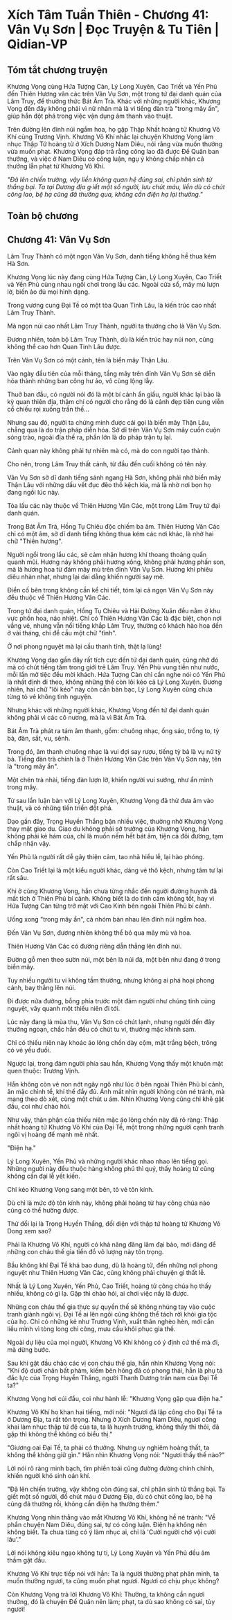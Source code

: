 # Xích Tâm Tuần Thiên - Chương 41: Vân Vụ Sơn | Đọc Truyện & Tu Tiên | Qidian-VP



## Tóm tắt chương truyện

Khương Vọng cùng Hứa Tượng Càn, Lý Long Xuyên, Cao Triết và Yến Phủ đến Thiên Hương vân các trên Vân Vụ Sơn, một trong tứ đại danh quán của Lâm Truy, để thưởng thức Bát Âm Trà. Khác với những người khác, Khương Vọng đến đây không phải vì nữ nhân mà là vì tiếng đàn trà "trong mây ẩn", giúp hắn đột phá trong việc vận dụng âm thanh vào thuật.

Trên đường lên đỉnh núi ngắm hoa, họ gặp Thập Nhất hoàng tử Khương Vô Khí cùng Trương Vịnh. Khương Vô Khí nhắc lại chuyện Khương Vọng làm nhục Thập Tứ hoàng tử ở Xích Dương Nam Diêu, nói rằng vừa muốn thưởng vừa muốn phạt. Khương Vọng đáp trả rằng công lao đã được Đế Quân ban thưởng, và việc ở Nam Diêu có công luận, ngụ ý không chấp nhận cả thưởng lẫn phạt từ Khương Vô Khí.

_"Đã lên chiến trường, vậy liền không quan hệ đúng sai, chỉ phân sinh tử thắng bại. Ta tại Dương địa g·iết một số người, lưu chút máu, liền dù có chút công lao, bệ hạ cũng đã thưởng qua, không cần điện hạ lại thưởng."_


## Toàn bộ chương

## Chương 41: Vân Vụ Sơn

Lâm Truy Thành có một ngọn Vân Vụ Sơn, danh tiếng không hề thua kém Hà Sơn.

Khương Vọng lúc này đang cùng Hứa Tượng Càn, Lý Long Xuyên, Cao Triết và Yến Phủ cùng nhau ngồi chơi trong lầu các. Ngoài cửa sổ, mây mù lượn lờ, biến ảo đủ mọi hình dạng.

Trong vương cung Đại Tề có một tòa Quan Tinh Lâu, là kiến trúc cao nhất Lâm Truy Thành.

Mà ngọn núi cao nhất Lâm Truy Thành, người ta thường cho là Vân Vụ Sơn.

Đương nhiên, toàn bộ Lâm Truy Thành, dù là kiến trúc hay núi non, cũng không thể cao hơn Quan Tinh Lâu được.

Trên Vân Vụ Sơn có một cảnh, tên là biển mây Thận Lâu.

Vào ngày đầu tiên của mỗi tháng, tầng mây trên đỉnh Vân Vụ Sơn sẽ diễn hóa thành những ban công hư ảo, vô cùng lộng lẫy.

Thuở ban đầu, có người nói đó là một bí cảnh ẩn giấu, người khác lại bảo là kỳ quan thiên địa, thậm chí có người cho rằng đó là cảnh đẹp tiên cung viễn cổ chiếu rọi xuống trần thế...

Nhưng sau đó, người ta chứng minh được cái gọi là biển mây Thận Lâu, chẳng qua là do trận pháp diễn hóa. Sở dĩ trên Vân Vụ Sơn mây cuồn cuộn sóng trào, ngoài địa thế ra, phần lớn là do pháp trận tụ lại.

Cảnh quan này không phải tự nhiên mà có, mà do con người tạo thành.

Cho nên, trong Lâm Truy thất cảnh, từ đầu đến cuối không có tên này.

Vân Vụ Sơn sở dĩ danh tiếng sánh ngang Hà Sơn, không phải nhờ biển mây Thận Lâu với những dấu vết đục đẽo thô kệch kia, mà là nhờ nơi bọn họ đang ngồi lúc này.

Tòa lầu các này thuộc về Thiên Hương Vân Các, một trong Lâm Truy tứ đại danh quán.

Trong Bát Âm Trà, Hồng Tụ Chiêu độc chiếm ba âm. Thiên Hương Vân Các chỉ có một âm, sở dĩ danh tiếng không thua kém các nơi khác, là nhờ hai chữ "Thiên hương".

Người ngồi trong lầu các, sẽ cảm nhận hương khí thoang thoảng quấn quanh mũi. Hương này không phải hương xông, không phải hương phấn son, mà là hương hoa từ đám mây mù trên đỉnh Vân Vụ Sơn. Hương khí phiêu diêu nhàn nhạt, nhưng lại dai dẳng khiến người say mê.

Điển cố bên trong không cần kể chi tiết, tóm lại cả ngọn Vân Vụ Sơn này đều thuộc về Thiên Hương Vân Các.

Trong tứ đại danh quán, Hồng Tụ Chiêu và Hải Đường Xuân đều nằm ở khu vực phồn hoa, náo nhiệt. Chỉ có Thiên Hương Vân Các là đặc biệt, chọn nơi vắng vẻ, nhưng vẫn nổi tiếng khắp Lâm Truy, thường có khách hào hoa đến ở vài tháng, chỉ để cầu một chữ "tĩnh".

Ở nơi phong nguyệt mà lại cầu thanh tĩnh, thật lạ lùng!

Khương Vọng dạo gần đây rất tích cực đến tứ đại danh quán, cũng nhờ đó mà có chút tiếng tăm trong giới trẻ Lâm Truy. Yến Phủ vung tiền như nước, mỗi lần mở tiệc đều mời khách. Hứa Tượng Càn chỉ cần nghe nói có Yến Phủ là nhất định đi theo, không những thế còn lôi kéo cả Lý Long Xuyên. Đương nhiên, hai chữ "lôi kéo" này còn cần bàn bạc, Lý Long Xuyên cũng chưa từng tỏ vẻ không tình nguyện.

Nhưng khác với những người khác, Khương Vọng đến tứ đại danh quán không phải vì các cô nương, mà là vì Bát Âm Trà.

Bát Âm Trà phát ra tám âm thanh, gồm: chuông nhạc, ống sáo, trống to, tỳ bà, đàn, sắt, vu, sênh.

Trong đó, âm thanh chuông nhạc là vui đợi say rượu, tiếng tỳ bà là vụ nữ tỳ bà. Tiếng đàn trà chính là ở Thiên Hương Vân Các trên Vân Vụ Sơn này, tên là "trong mây ẩn".

Một chén trà nhài, tiếng đàn lượn lờ, khiến người vui sướng, như ẩn mình trong mây.

Từ sau lần luận bàn với Lý Long Xuyên, Khương Vọng đã thử đưa âm vào thuật, và có những tiến triển đột phá.

Dạo gần đây, Trọng Huyền Thắng bận nhiều việc, thường nhờ Khương Vọng thay mặt giao du. Giao du không phải sở trường của Khương Vọng, hắn không phải kẻ hám của, chỉ là muốn nếm hết bát âm, tiện cả đôi đường, tạm chấp nhận vậy.

Yến Phủ là người rất dễ gây thiện cảm, tao nhã hiểu lễ, lại hào phóng.

Còn Cao Triết lại là một kiểu người khác, dáng vẻ thô kệch, nhưng tâm tư lại rất sâu.

Khi ở cùng Khương Vọng, hắn chưa từng nhắc đến người đường huynh đã mất tích ở Thiên Phủ bí cảnh. Không biết là do tình cảm không tốt, hay vì Hứa Tượng Càn từng trở mặt với Cao Kinh bên ngoài Thiên Phủ bí cảnh.

Uống xong "trong mây ẩn", cả nhóm bàn nhau lên đỉnh núi ngắm hoa.

Đến Vân Vụ Sơn, đương nhiên không thể bỏ qua mây mù và hoa.

Thiên Hương Vân Các có đường riêng dẫn thẳng lên đỉnh núi.

Đường gỗ men theo sườn núi, một bên là núi đá, một bên như đang ở trong biển mây.

Tuy nhiều người tu vi không tầm thường, nhưng không ai phá hoại phong cảnh, bay thẳng lên núi.

Đi được nửa đường, bỗng phía trước một đám người như chúng tinh củng nguyệt, vây quanh một thiếu niên đi tới.

Lúc này đang là mùa thu, Vân Vụ Sơn có chút lạnh, nhưng người đến đây thưởng ngoạn, chắc hẳn đều có chút tu vi, thường mặc khinh sam.

Chỉ có thiếu niên này khoác áo lông chồn dày cộm, mặt trắng bệch, trông có vẻ yếu đuối.

Ngược lại, trong đám người phía sau hắn, Khương Vọng thấy một khuôn mặt quen thuộc: Trương Vịnh.

Hắn không còn vẻ non nớt ngây ngô như lúc ở bên ngoài Thiên Phủ bí cảnh, ăn mặc chỉnh tề, khí thế đầy đủ. Ánh mắt nhìn người không còn né tránh, mà mang theo dò xét, cùng một chút u ám. Nhìn Khương Vọng cũng chỉ khẽ gật đầu, coi như chào hỏi.

Như vậy, thân phận của thiếu niên mặc áo lông chồn này đã rõ ràng: Thập nhất hoàng tử Khương Vô Khí của Đại Tề, một trong những người cạnh tranh ngôi vị hoàng đế mạnh mẽ nhất.

"Điện hạ."

Lý Long Xuyên, Yến Phủ và những người khác nhao nhao lên tiếng gọi. Những người này đều thuộc hàng không phú thì quý, thấy hoàng tử cũng không cần đại lễ yết kiến.

Chỉ kéo Khương Vọng sang một bên, tỏ vẻ tôn kính.

Dù chỉ là mức độ tôn kính này, không phải hoàng tử hay công chúa nào cũng có thể hưởng được.

Thử đổi lại là Trọng Huyền Thắng, đối diện với thập tứ hoàng tử Khương Vô Dong xem sao?

Phải là Khương Vô Khí, người có khả năng đăng lâm đại bảo, mới đáng để những con cháu thế gia tiền đồ vô lượng này tôn trọng.

Bầu không khí Đại Tề khá bao dung, dù là hoàng tử, đến những nơi phong nguyệt như Thiên Hương Vân Các, cũng không phải chuyện gì thất lễ.

Nhất là Lý Long Xuyên, Yến Phủ, Cao Triết, hoàng tử công chúa họ thấy nhiều, không có gì lạ. Gặp thì chào hỏi, ai chơi việc nấy là được.

Những con cháu thế gia thực sự quyền thế sẽ không nhúng tay vào cuộc tranh giành ngôi vị. Đại Tề ai lên ngôi cũng không thể tách rời khỏi gia tộc của họ. Chỉ có những kẻ như Trương Vịnh, xuất thân nghèo hèn, mới cần liều mình vì tòng long chi công, mưu cầu khôi phục gia thế.

Ngoài dự liệu của mọi người, Khương Vô Khí không có ý định cứ thế mà đi, mà dừng bước.

Sau khi gật đầu chào các vị con cháu thế gia, hắn nhìn Khương Vọng nói: "Khí độ dưới chân bất phàm, kiếm bên hông đã có phong thái, hẳn là phụ tá đắc lực của Trọng Huyền Thắng, người Thanh Dương trấn nam của Đại Tề ta?"

Khương Vọng hơi cúi đầu, coi như hành lễ: "Khương Vọng gặp qua điện hạ."

Khương Vô Khí ho khan hai tiếng, mới nói: "Ngươi đã lập công cho Đại Tề ta ở Dương Địa, ta rất tôn trọng. Nhưng ở Xích Dương Nam Diêu, ngươi công khai làm nhục thập tứ đệ của ta, ta là huynh trưởng, không thấy thì thôi, đã gặp thì không thể không có biểu thị."

"Giương oai Đại Tề, ta phải có thưởng. Nhưng uy nghiêm hoàng thất, ta không thể không giữ gìn." Hắn nhìn Khương Vọng nói: "Ngươi thấy thế nào?"

Lời nói rõ ràng minh bạch, tìm phiền toái cũng đường đường chính chính, khiến người khó sinh oán khí.

"Đã lên chiến trường, vậy không còn đúng sai, chỉ phân sinh tử thắng bại. Ta giết một số người, đổ chút máu ở Dương Địa, dù có chút công lao, bệ hạ cũng đã thưởng rồi, không cần điện hạ thưởng thêm."

Khương Vọng nhìn thẳng vào mắt Khương Vô Khí, không hề né tránh: "Về phần chuyện Nam Diêu, đúng sai, tự có công luận. Điện hạ không nên không biết. Ta chưa từng có ý làm nhục ai, chỉ là 'Cười người chớ vội cười lâu'."

Lời nói không kiêu ngạo không tự ti, Lý Long Xuyên và Yến Phủ đều âm thầm gật đầu.

Khương Vô Khí trực tiếp nói với hắn: Ta là người thưởng phạt phân minh, ta muốn thưởng ngươi, ta cũng muốn phạt ngươi. Ngươi có chịu phục không?

Còn Khương Vọng trả lời Khương Vô Khí: Thưởng, ta không cần ngươi thưởng, đó là chuyện Đế Quân nên làm; phạt, ta dù sao không có sai, tùy ngươi!